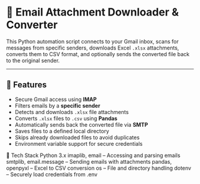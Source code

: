# 📩 Email Attachment Downloader & Converter

This Python automation script connects to your Gmail inbox, scans for messages from specific senders, downloads Excel `.xlsx` attachments, converts them to CSV format, and optionally sends the converted file back to the original sender.

---

## 🚀 Features

- Secure Gmail access using **IMAP**
- Filters emails by a **specific sender**
- Detects and downloads `.xlsx` file attachments
- Converts `.xlsx` files to `.csv` using **Pandas**
- Automatically sends back the converted file via **SMTP**
- Saves files to a defined local directory
- Skips already downloaded files to avoid duplicates
- Environment variable support for secure credentials

🔧 Tech Stack
Python 3.x
imaplib, email – Accessing and parsing emails
smtplib, email.message – Sending emails with attachments
pandas, openpyxl – Excel to CSV conversion
os – File and directory handling
dotenv – Securely load credentials from .env
